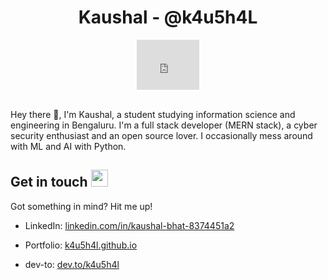 <h1 align="center">Kaushal - @k4u5h4L</h1>

<p align="center">
  <!-- <img src="https://user-images.githubusercontent.com/5679180/79618120-0daffb80-80be-11ea-819e-d2b0fa904d07.gif" width="27px"> -->
  <iframe src="https://giphy.com/embed/3ohs4f2bZ4jSd2q5tS" width="100" height="80" frameBorder="0" class="giphy-embed" allowFullScreen></iframe>
  <!-- <p><a href="https://giphy.com/gifs/hello-hi-xT9IgsPAIIH4BuFr0s"></a></p> -->
  <br><br>
  <p>
     Hey there 👋, I'm Kaushal, a student studying information science and engineering in Bengaluru. I'm a full stack developer (MERN stack), a cyber security enthusiast and an open source lover. I occasionally mess around with ML and AI with Python.
  </p>
</p>

<!-- <iframe src="https://giphy.com/embed/3ohs4f2bZ4jSd2q5tS" width="480" height="372" frameBorder="0" class="giphy-embed" allowFullScreen></iframe><p><a href="https://giphy.com/gifs/smile-hello-3ohs4f2bZ4jSd2q5tS">via GIPHY</a></p> -->

<h2>Get in touch <img src="https://user-images.githubusercontent.com/5679180/79618120-0daffb80-80be-11ea-819e-d2b0fa904d07.gif" width="27px"></h2>

<p> Got something in mind? Hit me up!

-   LinkedIn: [linkedin.com/in/kaushal-bhat-8374451a2](https://www.linkedin.com/in/kaushal-bhat-8374451a2/)

-   Portfolio: [k4u5h4l.github.io](https://k4u5h4l.github.io/)

-   dev-to: [dev.to/k4u5h4l](https://dev.to/k4u5h4l)

</p>


<!--
**k4u5h4L/k4u5h4L** is a ✨ _special_ ✨ repository because its `README.md` (this file) appears on your GitHub profile.

Here are some ideas to get you started:

- 🔭 I’m currently working on ...
- 🌱 I’m currently learning ...
- 👯 I’m looking to collaborate on ...
- 🤔 I’m looking for help with ...
- 💬 Ask me about ...
- 📫 How to reach me: ...
- 😄 Pronouns: ...
- ⚡ Fun fact: ...
-->

